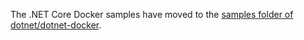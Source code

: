 The .NET Core Docker samples have moved to the [samples folder of dotnet/dotnet-docker](https://github.com/dotnet/dotnet-docker/tree/master/samples).